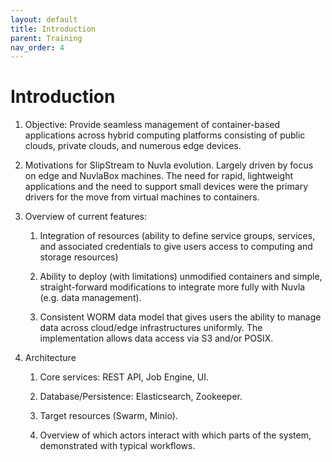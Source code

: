 ```yaml
---
layout: default
title: Introduction
parent: Training
nav_order: 4
---
```


Introduction
============

   1. Objective: Provide seamless management of container-based
      applications across hybrid computing platforms consisting of
      public clouds, private clouds, and numerous edge devices.

   1. Motivations for SlipStream to Nuvla evolution. Largely driven by
      focus on edge and NuvlaBox machines. The need for rapid,
      lightweight applications and the need to support small devices
      were the primary drivers for the move from virtual machines to
      containers.

   1. Overview of current features:

      1. Integration of resources (ability to define service groups,
         services, and associated credentials to give users access to
         computing and storage resources)

      1. Ability to deploy (with limitations) unmodified containers
         and simple, straight-forward modifications to integrate more
         fully with Nuvla (e.g. data management).

      1. Consistent WORM data model that gives users the ability to
         manage data across cloud/edge infrastructures uniformly. The
         implementation allows data access via S3 and/or POSIX. 
  
   1. Architecture

      1. Core services: REST API, Job Engine, UI.

      1. Database/Persistence: Elasticsearch, Zookeeper.

      1. Target resources (Swarm, Minio).

      1. Overview of which actors interact with which parts of the
         system, demonstrated with typical workflows.
